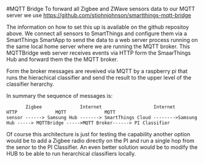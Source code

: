 #MQTT Bridge
To forward all Zigbee and ZWave sensors data to our MQTT server we use https://github.com/stjohnjohnson/smartthings-mqtt-bridge

The information on how to set this up is available on the github repositoy above. We connect all sensors to SmartThings and configure them via a SmartThings SmartApp to send the data to a web server process running on the same local home server where we are running the MQTT broker. This MQTTBridge web server receives events via HTTP form the SmaarThings Hub and forward them the the MQTT broker.

Form the broker messages are reveived via MQTT by a raspberry pi that runs the hierachical classifier and send the result to the upper level of the classifier herarchy.

In summary the sequence of messages is:
```
       Zigbee              Internet                   Internet             HTTP              MQTT              MQTT
sensor ------> Samsung Hub -------> SmartThings Cloud -------->Samsung Hub -----> MQTTBridge ----->MQTT Broker------> PI Classifier
```
Of course this architecture is just for testing the capability another option would be to add a Zigbee radio directly on the PI and run a single hop from the senor to the PI Classifier.
An even better solution would be to modify the HUB to be able to run herarchical classifiers locally.
